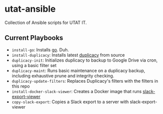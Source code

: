 # utat-ansible
Collection of Ansible scripts for UTAT IT. 

## Current Playbooks
* `install-go`: Installs [go](https://golang.org/). Duh. 
* `install-duplicacy`: Installs latest [duplicacy](https://github.com/gilbertchen/duplicacy) from source
* `duplicacy-init`: Initializes duplicacy to backup to Google Drive via cron, using a basic filter set
* `duplicacy-maint`: Runs basic maintenance on a duplicacy backup, including exhaustive prune and integrity checking. 
* `duplicacy-update-filters`: Replaces Duplicacy's filters with the filters in this repo
* `install-docker-slack-viewer`: Creates a Docker image that runs [slack-export-viewer](https://github.com/hfaran/slack-export-viewer)
* `copy-slack-export`: Copies a Slack export to a server with slack-export-viewer
